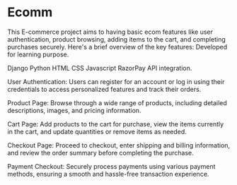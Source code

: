# Ecomm
This E-commerce project aims to having basic ecom features like user authentication, product browsing, adding items to the cart, and completing purchases securely. Here's a brief overview of the key features:
Developed for learning purpose.

Django
Python
HTML
CSS
Javascript
RazorPay API integration.

User Authentication: Users can register for an account or log in using their credentials to access personalized features and track their orders.

Product Page: Browse through a wide range of products, including detailed descriptions, images, and pricing information.

Cart Page: Add products to the cart for purchase, view the items currently in the cart, and update quantities or remove items as needed.

Checkout Page: Proceed to checkout, enter shipping and billing information, and review the order summary before completing the purchase.

Payment Checkout: Securely process payments using various payment methods, ensuring a smooth and hassle-free transaction experience.

